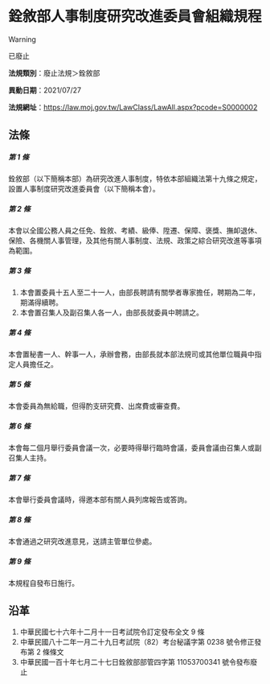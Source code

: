 # 銓敘部人事制度研究改進委員會組織規程


> [!WARNING]
> 已廢止


**法規類別**：廢止法規＞銓敘部

**異動日期**：2021/07/27  

**法規網址**：https://law.moj.gov.tw/LawClass/LawAll.aspx?pcode=S0000002



## 法條
##### 第 1 條
銓敘部（以下簡稱本部）為研究改進人事制度，特依本部組織法第十九條之規定，設置人事制度研究改進委員會（以下簡稱本會）。

##### 第 2 條
本會以全國公務人員之任免、銓敘、考績、級俸、陞遷、保障、褒獎、撫卹退休、保險、各機關人事管理，及其他有關人事制度、法規、政策之綜合研究改進等事項為範圍。

##### 第 3 條
1. 本會置委員十五人至二十一人，由部長聘請有關學者專家擔任，聘期為二年，期滿得續聘。
1. 本會置召集人及副召集人各一人，由部長就委員中聘請之。

##### 第 4 條
本會置秘書一人、幹事一人，承辦會務，由部長就本部法規司或其他單位職員中指定人員擔任之。

##### 第 5 條
本會委員為無給職，但得酌支研究費、出席費或審查費。

##### 第 6 條
本會每二個月舉行委員會議一次，必要時得舉行臨時會議，委員會議由召集人或副召集人主持。

##### 第 7 條
本會舉行委員會議時，得邀本部有關人員列席報告或答詢。

##### 第 8 條
本會通過之研究改進意見，送請主管單位參處。

##### 第 9 條
本規程自發布日施行。

## 沿革
1. 中華民國七十六年十二月十一日考試院令訂定發布全文 9  條
1. 中華民國八十二年一月二十九日考試院（82）考台秘議字第 0238 號令修正發布第 2  條條文
1. 中華民國一百十年七月二十七日銓敘部部管四字第 11053700341  號令發布廢止
